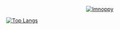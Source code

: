 <p align="center"> <a href="https://twitter.com/lmnoppy" target="blank"><img src="https://img.shields.io/twitter/follow/lmnoppy?logo=twitter&style=for-the-badge" alt="lmnoppy" /></a> </p>

[![Top Langs](https://github-readme-stats.vercel.app/api/top-langs/?username=lmnoppy&layout=compact)](https://github.com/lmnoppy/github-readme-stats)
<!--
**Lmnoppy/lmnoppy** is a ✨ _special_ ✨ repository because its `README.md` (this file) appears on your GitHub profile.

Here are some ideas to get you started:

- 🔭 I’m currently working on ...
- 🌱 I’m currently learning ...
- 👯 I’m looking to collaborate on ...
- 🤔 I’m looking for help with ...
- 💬 Ask me about ...
- 📫 How to reach me: ...
- 😄 Pronouns: ...
- ⚡ Fun fact: ...
-->
